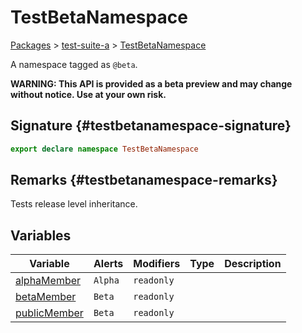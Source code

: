 # TestBetaNamespace

[Packages](/) \> [test-suite-a](/test-suite-a/) \> [TestBetaNamespace](/test-suite-a/testbetanamespace-namespace/)

A namespace tagged as `@beta`.

**WARNING: This API is provided as a beta preview and may change without notice. Use at your own risk.**

## Signature {#testbetanamespace-signature}

```typescript
export declare namespace TestBetaNamespace
```

## Remarks {#testbetanamespace-remarks}

Tests release level inheritance.

## Variables

| Variable | Alerts | Modifiers | Type | Description |
| - | - | - | - | - |
| [alphaMember](/test-suite-a/testbetanamespace-namespace/alphamember-variable) | `Alpha` | `readonly` |  |  |
| [betaMember](/test-suite-a/testbetanamespace-namespace/betamember-variable) | `Beta` | `readonly` |  |  |
| [publicMember](/test-suite-a/testbetanamespace-namespace/publicmember-variable) | `Beta` | `readonly` |  |  |
